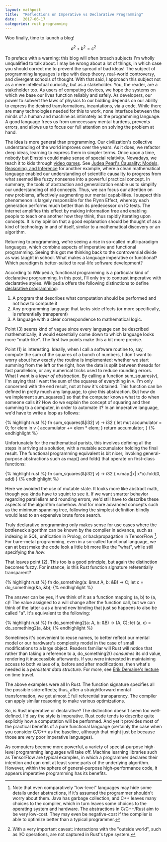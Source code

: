 ```yaml
---
layout: mathpost
title:  "Reflections on Imperative vs Declarative Programming"
date:   2017-06-17
categories: rust programming
---
```

Woo finally, time to launch a blog!

$$a^2 + b^2 = c^2$$

To preface with a warning: this blog will often broach subjects I'm wholly unqualified to talk about. I may be wrong about a lot of things, in which case you should correct me to prevent the spread of bad ideas! The subject of programming languages is ripe with deep theory, real-world controversy, and divergent schools of thought. With that said, I approach this subject not as a mere intellectual curiosity, but as a stakeholder. You, the reader, are a stakeholder too. As users of computing devices, we hope the systems on which we base our lives function reliably and safely. As developers, our power to subvert the laws of physics to our bidding depends on our ability to express the desired transformations, incantations, via a code. While there are many technologies needed for this to work, none interface between the minds of a human and machine as intimately as the programming language. A good language frees us from unnecessary mental burdens, prevents errors, and allows us to focus our full attention on solving the problem at hand.

The idea is more general than programming. Our civilization's collective understanding of the world improves over the years. As it does, we refactor deep ideas, learning to express them in simpler terms. Once upon a time, nobody but Einstein could make sense of special relativity. Nowadays, we teach it to kids through [video games](http://www.testtubegames.com/velocityraptor.html). See [Judea Pearl's Causality: Models, Reasoning, and Inference](http://bayes.cs.ucla.edu/BOOK-2K/) for another example, where a clean mathematical language enabled our understanding of scientific causality to progress from what seemed like fuzzy nonsense into a powerful practical concept. In summary, the tools of abstraction and generalization enable us to simplify our understanding of old concepts. Thus, we can focus our attention on new problems, affectively augmenting our mental capabilities. I suspect this phenomenon is largely responsible for the Flynn Effect, whereby each generation performs much better than its predecessor on IQ tests. The Internet amplifies this effect by making information free and enabling people to teach one another how they think, thus rapidly iterating upon concepts. It is my opinion that a good explanation should be thought of as a kind of technology in and of itself, similar to a mathematical discovery or an algorithm.

Returning to programming, we're seeing a rise in so-called multi-paradigm languages, which combine aspects of imperative and functional programming. Seeing this got me thinking back to the controversial divide as was taught in school. What makes a language imperative or functional? Which paradigm is better-suited to real-life software development?

According to Wikipedia, functional programming is a particular kind of declarative programming. In this post, I'll only try to contrast imperative with declarative styles. Wikipedia offers the following distinctions to define [declarative programming](https://en.wikipedia.org/wiki/Declarative_programming#Definition):

1. A program that describes what computation should be performed and not how to compute it
2. Any programming language that lacks side effects (or more specifically, is referentially transparent)
3. A language with a clear correspondence to mathematical logic.

Point (3) seems kind of vague since every language can be described mathematically; it would essentially come down to which language looks more "math-like". The first two points make this a bit more precise.

Point (1) is interesting. Ideally, when I call a software routine to, say, compute the sum of the squares of a bunch of numbers, I don't want to worry about how exactly the routine is implemented: whether we start summing from the left or the right, how the data is split between threads for fast parallelism, or any numerical tricks used to reduce rounding errors. What I want is a *layer of abstraction*. By calling a function sum_squares(v), I'm saying that I want the sum of the squares of everything in v. I'm only concerned with the end result, not at how it's obtained. This function can be defined in pretty much any language, to give this abstraction. But how do we implement sum_squares() so that the computer knows what to do when someone calls it? How do we explain the concept of squaring and then summing to a computer, in order to automate it? In an imperative language, we'd have to write a loop as follows:

{% highlight rust %}
fn sum_squares(&[i32] v) -> i32 {
  let mut accumulator = 0;
  for elem in v {
    accumulator += elem * elem;
  }
  return accumulator;
}
{% endhighlight %}

Unfortunately for the mathematical purists, this involves defining all the steps in arriving at a solution, with a mutable accumulator holding the final result. The functional programming equivalent is bit nicer, invoking general-purpose abstractions such as map() and fold() that operate on first-class functions:

{% highlight rust %}
fn sum_squares(&[i32] v) -> i32 {
  v.map(|x| x*x).fold(0, add)
}
{% endhighlight %}

Here we avoided the use of mutable state. It looks more like abstract math, though you kinda have to squint to see it. If we want smarter behavior regarding parallelism and rounding errors, we'd still have to describe these aspects of the algorithm somehow. And for more advanced concepts such as the minimum spanning tree, following the simplest definition blindly would lead to an expensive brute force search.

Truly declarative programming only makes sense for use cases where the bottleneck algorithm can be known by the compiler in advance, such as indexing in SQL, unification in Prolog, or backpropagation in TensorFlow [^1]. For bare-metal programming, even in a so-called functional language, we can at best make the code look a little bit more like the "what", while still specifying the *how*.

That leaves point (2). This too is a good principle, but again the distinction becomes fuzzy. For instance, is this Rust function signature referentially transparent?

{% highlight rust %}
fn do_something(a: &mut A, b: &B) -> C;
let c = do_something(&a, &b);
{% endhighlight %}

The answer can be yes, if we think of it as a function mapping (a, b) to (a, c)! The value assigned to a will change after the function call, but we can think of the latter a as a brand new binding that just so happens to also be called "a". It's equivalent to the following:

{% highlight rust %}
fn do_something2(a: A, b: &B) -> (A, C);
let (a, c) = do_something2(a, &b);
{% endhighlight %}

Sometimes it's convenient to reuse names, to better reflect our mental model or our hardware's complexity model in the case of small modifications to a large object. Readers familiar will Rust will notice that rather than taking a reference to a, do_something2() *consumes* its old value, rendering it inaccessible afterwards. If you were interested in maintaining access to both values of a, before and after modifications, then what's needed is a *persistent data structure*. For more, see [Erik Demaine's lecture](https://www.youtube.com/watch?v=T0yzrZL1py0) on time travel.

The above examples were all In Rust. The function signature specifies all the possible side-effects; thus, after a straightforward mental transformation, we get almost [^2] full referential transparency. The compiler can apply similar reasoning to make various optimizations.

So, is Rust imperative or declarative? The distinction doesn't seem too well-defined. I'd say the style is imperative. Rust code tends to describe quite explicitly how a computation will be performed. And yet it provides most of the practical benefits of a pure functional language (certainly the case when you consider C/C++ as the baseline, although that might just be because those are very poor imperative languages).

As computers become more powerful, a variety of special-purpose high-level programming languages will take off. Machine learning libraries such as TensorFlow are typical examples, in which a programmer declares their intention and can omit at least some parts of the underlying algorithm. However, within the sphere of general-purpose high-performance code, it appears imperative programming has its benefits.

[^1]: Note that even comparatively "low-level" languages may hide some details under abstractions, if it's assumed the programmer shouldn't worry about them. Java has garbage collection, and C++ leaves many choices to the compiler, which in turn leaves some choices to the operating system and hardware. The abstractions in C/C++/Rust aim to be very low-cost. They may even be negative-cost if the compiler is able to optimize better than a typical programmer.

[^2]: With a very important caveat: interactions with the "outside world", such as I/O operations, are not captured in Rust's type system.
